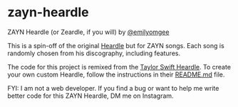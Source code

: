 # zayn-heardle

ZAYN Heardle (or Zeardle, if you will) by [@emilyomgee](https://instagram.com/emilyomgee)

This is a spin-off of the original [Heardle](https://www.heardle.app/) but for ZAYN songs. Each song
is randomly chosen from his discography, including features.

The code for this project is remixed from the [Taylor Swift Heardle](https://taylor-swift-heardle.glitch.me/).
To create your own custom Heardle, follow the instructions in their [README.md](https://glitch.com/edit/#!/taylor-swift-heardle) file.

FYI: I am not a web developer. If you find a bug or want to help me write better code for this ZAYN Heardle, DM me on Instagram.